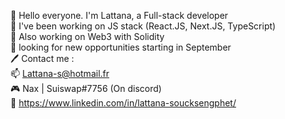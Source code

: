 👋 Hello everyone. I'm Lattana, a Full-stack developer  
👀 I've been working on JS stack (React.JS, Next.JS, TypeScript)  
🌱 Also working on Web3 with Solidity  
💞️ looking for new opportunities starting in September  
🖊️ Contact me :  
📫 Lattana-s@hotmail.fr  
🎮 Nax | Suiswap#7756 (On discord)  
📖 https://www.linkedin.com/in/lattana-soucksengphet/  
